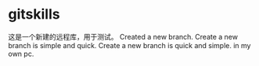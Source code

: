 # gitskills
这是一个新建的远程库，用于测试。
Created a new branch. 
Create a new branch is simple and quick.
Create a new branch is quick and simple. 
in my own pc.
